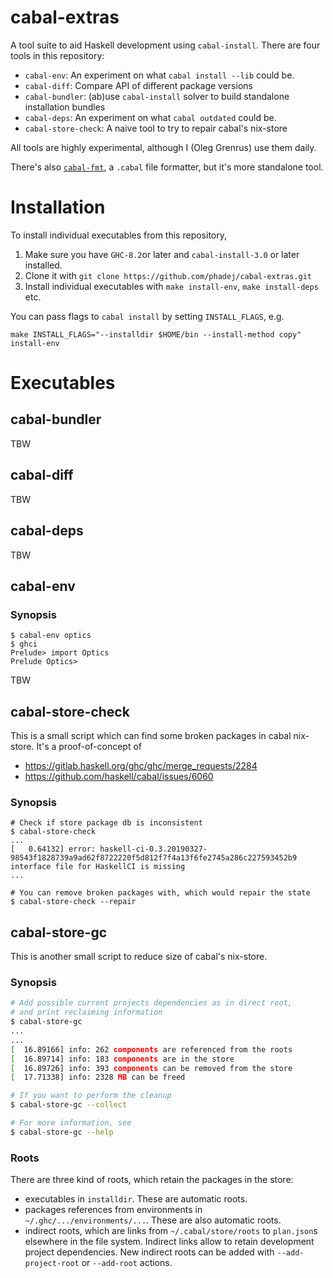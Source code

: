 # cabal-extras

A tool suite to aid Haskell development using `cabal-install`.
There are four tools in this repository:
- `cabal-env`: An experiment on what `cabal install --lib` could be.
- `cabal-diff`: Compare API of different package versions
- `cabal-bundler`: (ab)use `cabal-install` solver to build standalone installation bundles
- `cabal-deps`: An experiment on what `cabal outdated` could be.
- `cabal-store-check`: A naive tool to try to repair cabal's nix-store

All tools are highly experimental, although I (Oleg Grenrus) use them daily.

There's also [`cabal-fmt`](https://hackage.haskell.org/package/cabal-fmt), a `.cabal` file formatter, but it's more standalone tool.

# Installation

To install individual executables from this repository,

1. Make sure you have `GHC-8.2`or later and `cabal-install-3.0` or later installed.
2. Clone it with `git clone https://github.com/phadej/cabal-extras.git`
3. Install individual executables with `make install-env`, `make install-deps` etc.

You can pass flags to `cabal install` by setting `INSTALL_FLAGS`, e.g.

```
make INSTALL_FLAGS="--installdir $HOME/bin --install-method copy" install-env
```

# Executables

## cabal-bundler

TBW

## cabal-diff

TBW

## cabal-deps

TBW

## cabal-env

### Synopsis

```
$ cabal-env optics
$ ghci
Prelude> import Optics
Prelude Optics>
```

TBW

## cabal-store-check

This is a small script which can find some broken packages in cabal nix-store.
It's a proof-of-concept of

- https://gitlab.haskell.org/ghc/ghc/merge_requests/2284
- https://github.com/haskell/cabal/issues/6060

### Synopsis

```
# Check if store package db is inconsistent
$ cabal-store-check
...
[   0.64132] error: haskell-ci-0.3.20190327-98543f1828739a9ad62f8722220f5d812f7f4a13f6fe2745a286c227593452b9 interface file for HaskellCI is missing
...

# You can remove broken packages with, which would repair the state
$ cabal-store-check --repair
```

## cabal-store-gc

This is another small script to reduce size of cabal's nix-store.

### Synopsis

```bash
# Add possible current projects dependencies as in direct root,
# and print reclaiming information
$ cabal-store-gc
...
...
[  16.89166] info: 262 components are referenced from the roots
[  16.89714] info: 183 components are in the store
[  16.89726] info: 393 components can be removed from the store
[  17.71338] info: 2328 MB can be freed

# If you want to perform the cleanup
$ cabal-store-gc --collect

# For more information, see
$ cabal-store-gc --help
```

### Roots

There are three kind of roots, which retain the packages in the store:

- executables in `installdir`. These are automatic roots.
- packages references from environments in `~/.ghc/.../environments/...`. These are also automatic roots.
- indirect roots, which are links from `~/.cabal/store/roots` to `plan.json`s
  elsewhere in the file system. Indirect links allow to retain development
  project dependencies.
  New indirect roots can be added with `--add-project-root` or `--add-root` actions.
